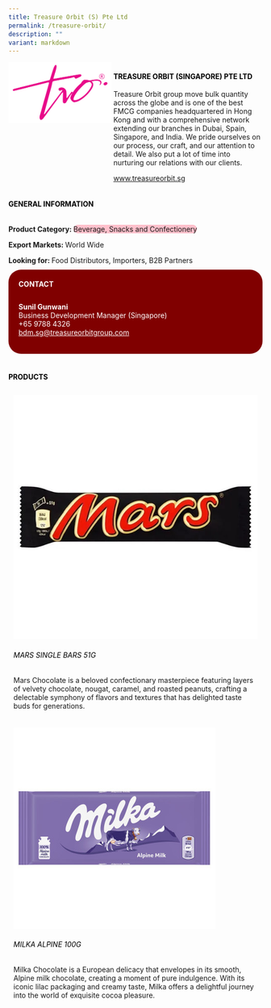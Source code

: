 ```yaml
---
title: Treasure Orbit (S) Pte Ltd
permalink: /treasure-orbit/
description: ""
variant: markdown
---
```

<div class="flex-paragraph">
	<div style="display: flex; flex-wrap: wrap;" class="flex-container">
		<div style="flex: 1 1 40%; display: block;" class="card sgds">
			<img src="/images/treasure_orbit_logo.png">
		</div>
		<div style="flex: 1 1 58%; display: block; margin-left: 3px" class="card-sgds">
			<h4 style="text-transform: uppercase; color: black;"><b>Treasure Orbit (Singapore) Pte Ltd</b></h4>
			<p>Treasure Orbit group move bulk quantity across the globe and is one of the best FMCG companies headquartered in Hong Kong and with a comprehensive network extending our branches in Dubai, Spain, Singapore, and India. We pride ourselves on our process, our craft, and our attention to detail. We also put a lot of time into nurturing our relations with our clients.</p>
			<p><a target="_blank" href="https://www.treasureorbit.sg">www.treasureorbit.sg</a></p>
		</div>
	</div>
</div>

<h4 style="text-transform: uppercase; color: black;">
	<b>General Information</b>
</h4>
<div style="display: flex; flex-wrap: wrap;" class="flex-container">
	<div style="flex: 1 1 65%; display: block; align-self: stretch" class="card sgds">
		<div class="flex-paragraph">
			<p>
				<b>Product Category: </b>
				<span style="background-color: pink; border-radius: 10px;">Beverage, Snacks and Confectionery</span>
			</p>
			<p>
				<b>Export Markets: </b>World Wide
			</p>
			<p style="margin-bottom: 10px;">
				<b>Looking for: </b>Food Distributors, Importers, B2B Partners
			</p>
		</div>
	</div>
	<div style="flex: 1 1 35%; padding: 10px; display: block; background-color: maroon; border-radius: 25px; align-self: center;" class="card sgds">
		<h4 style="color: white; margin-top: 10px; margin-left: 10px;">CONTACT</h4>
		<div class="flex-paragraph">
			<p style="padding: 10px; color: white;">
				<b>Sunil Gunwani</b>
				<br>Business Development Manager (Singapore)<br>+65 9788 4326<br>
				<a style="color: white;" href="mailto:bdm.sg@treasureorbitgroup.com">bdm.sg@treasureorbitgroup.com</a>
			</p>
		</div>
	</div>
</div>
<br>
<h4 style="text-transform: uppercase; color: black;">
	<b>Products</b>
</h4>
<div style="display: flex; flex-wrap: wrap;">
	<div style="flex: 1 1 47%; margin: 10px; display: block;" class="card sgds">
		<div style="display: block;" class="flex-image">
			<img src="/images/treasure_orbit_product_01.jpg">
		</div>
		<div class="flex-paragraph">
			<h6 style="text-transform: uppercase; color: black;">Mars Single Bars 51g</h6>
			<p>Mars Chocolate is a beloved confectionary masterpiece featuring layers of velvety chocolate, nougat, caramel, and roasted peanuts, crafting a delectable symphony of flavors and textures that has delighted taste buds for generations.</p>
		</div>
	</div>
	<div style="flex: 1 1 47%; margin: 10px; display: block;" class="card sgds">
		<div style="display: block;" class="flex-image">
			<img src="/images/treasure_orbit_product_02.jpg">
		</div>
		<div class="flex-paragraph">
			<h6 style="text-transform: uppercase; color: black;">Milka Alpine 100g</h6>
			<p>Milka Chocolate is a European delicacy that envelopes in its smooth, Alpine milk chocolate, creating a moment of pure indulgence. With its iconic lilac packaging and creamy taste, Milka offers a delightful journey into the world of exquisite cocoa pleasure.</p>
		</div>
	</div>
</div>